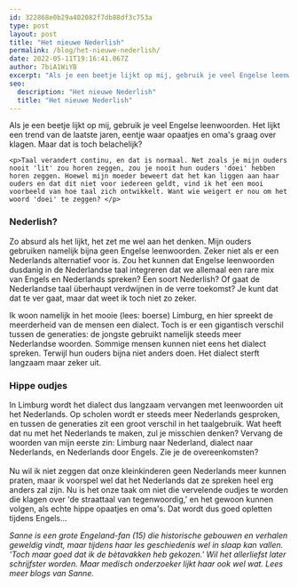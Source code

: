 ```yaml
---
id: 322868e0b29a402082f7db88df3c753a
type: post
layout: post
title: "Het nieuwe Nederlish"
permalink: /blog/het-nieuwe-nederlish/
date: 2022-05-11T19:16:41.067Z
author: 7biA1WiYB
excerpt: "Als je een beetje lijkt op mij, gebruik je veel Engelse leenwoorden. Het lijkt een trend van de laatste jaren, eentje waar opaatjes en oma's graag over klagen. Maar dat is toch belachelijk?   "
seo:
  description: "Het nieuwe Nederlish"
  title: "Het nieuwe Nederlish"
---
```

Als je een beetje lijkt op mij, gebruik je veel Engelse leenwoorden. Het lijkt een trend van de laatste jaren, eentje waar opaatjes en oma's graag over klagen. Maar dat is toch belachelijk?   

    <p>Taal verandert continu, en dat is normaal. Net zoals je mijn ouders nooit 'lit' zou horen zeggen, zou je nooit hun ouders 'doei' hebben horen zeggen. Hoewel mijn moeder beweert dat het kan liggen aan haar ouders en dat dit niet voor iedereen geldt, vind ik het een mooi voorbeeld van hoe taal zich ontwikkelt. Want wie weigert er nou om het woord 'doei' te zeggen? </p>
<h3><strong>​<strong>​Nederlish?</strong></strong></h3>
<p>​Zo absurd als het lijkt, het zet me wel aan het denken. Mijn ouders gebruiken namelijk bijna geen Engelse leenwoorden. Zeker niet als er een Nederlands alternatief voor is. Zou het kunnen dat Engelse leenwoorden dusdanig in de Nederlandse taal integreren dat we allemaal een rare mix van Engels en Nederlands spreken? Een soort Nederlish? Of gaat de Nederlandse taal überhaupt verdwijnen in de verre toekomst? Je kunt dat dat te ver gaat, maar dat weet ik toch niet zo zeker.</p>
<p>Ik woon namelijk in het mooie (lees: boerse) Limburg, en hier spreekt de meerderheid van de mensen een dialect. Toch is er een gigantisch verschil tussen de generaties: de jongste gebruikt namelijk steeds meer Nederlandse woorden. Sommige mensen kunnen niet eens het dialect spreken. Terwijl hun ouders bijna niet anders doen. Het dialect sterft langzaam maar zeker uit.</p>
<h3><strong>​Hippe oudjes</strong></h3>
<p>​In Limburg wordt het dialect dus langzaam vervangen met leenwoorden uit het Nederlands. Op scholen wordt er steeds meer Nederlands gesproken, en tussen de generaties zit een groot verschil in het taalgebruik. Wat heeft dat nu met het Nederlands te maken, zul je misschien denken? Vervang de woorden van mijn eerste zin: Limburg naar Nederland, dialect naar Nederlands, en Nederlands door Engels. Zie je de overeenkomsten? <br><br>​Nu wil ik niet zeggen dat onze kleinkinderen geen Nederlands meer kunnen praten, maar ik voorspel wel dat het Nederlands dat ze spreken heel erg anders zal zijn. Nu is het onze taak om niet die vervelende oudjes te worden die klagen over 'de straattaal van tegenwoordig,' en het gewoon kunnen volgen, als echte hippe opaatjes en oma's. Dat wordt dus goed opletten tijdens Engels...</p>
<p><em>Sanne is een grote Engeland-fan (15) die historische gebouwen en verhalen geweldig vindt, maar tijdens haar les geschiedenis wel in slaap kan vallen. 'Toch maar goed dat ik de bètavakken heb gekozen.' Wil het allerliefst later schrijfster worden. Maar medisch onderzoeker lijkt haar ook wel wat. Lees meer blogs van Sanne.</em></p>  
